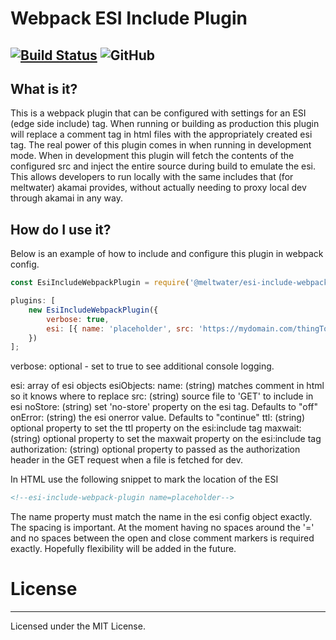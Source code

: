# Webpack ESI Include Plugin
[![Build Status](https://drone.meltwater.io/api/badges/meltwater/esi-include-webpack-plugin/status.svg)](https://drone.meltwater.io/meltwater/esi-include-webpack-plugin) ![GitHub](https://img.shields.io/github/license/meltwater/esi-include-webpack-plugin)
---------
## What is it?
This is a webpack plugin that can be configured with settings for an ESI (edge side include) tag. When running or building as production this plugin will replace a comment tag in html files with the appropriately created esi tag. The real power of this plugin comes in when running in development mode. When in development this plugin will fetch the contents of the configured src and inject the entire source during build to emulate the esi. This allows developers to run locally with the same includes that (for meltwater) akamai provides, without actually needing to proxy local dev through akamai in any way. 

## How do I use it?
Below is an example of how to include and configure this plugin in webpack config.
```javascript
const EsiIncludeWebpackPlugin = require('@meltwater/esi-include-webpack-plugin');

plugins: [
    new EsiIncludeWebpackPlugin({
        verbose: true,
        esi: [{ name: 'placeholder', src: 'https://mydomain.com/thingToInclude.html', noStore: 'off', onError: 'continue', authorization: 'bearer tokendatablah' }]
    })
];
```
verbose: optional - set to true to see additional console logging.

esi: array of esi objects
  esiObjects: 
    name: (string) matches comment in html so it knows where to replace
    src: (string) source file to 'GET' to include in esi
    noStore: (string) set 'no-store' property on the esi tag. Defaults to "off" 
    onError: (string) the esi onerror value. Defaults to "continue"
    ttl: (string) optional property to set the ttl property on the esi:include tag
    maxwait: (string) optional property to set the maxwait property on the esi:include tag 
    authorization: (string) optional property to passed as the authorization header in the GET request when a file is fetched for dev.

In HTML use the following snippet to mark the location of the ESI
```html 
<!--esi-include-webpack-plugin name=placeholder-->
```
The name property must match the name in the esi config object exactly.
The spacing is important. At the moment having no spaces around the '=' and no spaces between the open and close comment markers is required exactly. Hopefully flexibility will be added in the future.




# License
---------
Licensed under the MIT License.